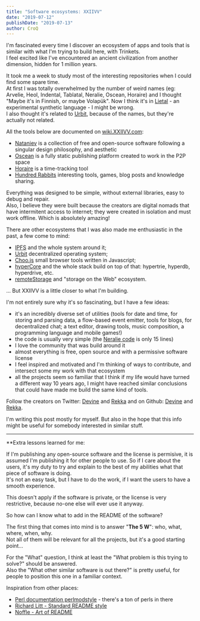 ```yaml
---
title: "Software ecosystems: XXIIVV"
date: "2019-07-12"
publishDate: "2019-07-13"
author: CroQ
---
```


I'm fascinated every time I discover an ecosystem of apps and tools that is similar with what I'm trying to build here, with Trinkets.<br/>
I feel excited like I've encountered an ancient civilization from another dimension, hidden for 1 million years.

It took me a week to study most of the interesting repositories when I could find some spare time.<br/>
At first I was totally overwhelmed by the number of weird names (eg: Arvelie, Heol, Indental, Tablatal, Neralie, Oscean, Horaire) and I thought "Maybe it's in Finnish, or maybe Volapük". Now I think it's in [Lietal](https://wiki.xxiivv.com/lietal) - an experimental synthetic language - I might be wrong.<br/>
I also thought it's related to [Urbit](https://urbit.org/), because of the names, but they're actually not related.

All the tools below are documented on [wiki.XXIIVV.com](https://wiki.xxiivv.com):

- [Nataniev](https://wiki.xxiivv.com/nataniev) is a collection of free and open-source software following a singular design philosophy, and aesthetic
- [Oscean](https://wiki.xxiivv.com/oscean) is a fully static publishing platform created to work in the P2P space
- [Horaire](https://wiki.xxiivv.com/horaire) is a time-tracking tool
- [Hundred Rabbits](https://100r.co/pages/about.html) interesting tools, games, blog posts and knowledge sharing.

Everything was designed to be simple, without external libraries, easy to debug and repair.<br/>
Also, I believe they were built because the creators are digital nomads that have intermitent access to internet; they were created in isolation and must work offline.
Which is absolutely amazing!

There are other ecosystems that I was also made me enthusiastic in the past, a few come to mind:

* [IPFS](https://github.com/ipfs/) and the whole system around it;
* [Urbit](https://github.com/urbit/) decentralized operating system;
* [Choo.js](https://github.com/choojs/) small browser tools written in Javascript;
* [hyperCore](https://github.com/mafintosh/hypercore) and the whole stack build on top of that: hypertrie, hyperdb, hyperdrive, etc.
* [remoteStorage](https://remotestorage.io/) and "storage on the Web" ecosystem.

... But XXIIVV is a little closer to what I'm building.

I'm not entirely sure why it's so fascinating, but I have a few ideas:

* it's an incredibly diverse set of utilities (tools for date and time, for storing and parsing data, a flow-based event emitter, tools for blogs, for decentralized chat; a text editor, drawing tools, music composition, a programming language and mobile games!)
* the code is usually very simple (the [Neralie code](https://github.com/XXIIVV/Oscean/blob/master/scripts/lib/neralie.js) is only 15 lines)
* I love the community that was build around it
* almost everything is free, open source and with a permissive software license
* I feel inspired and motivated and I'm thinking of ways to contribute, and intersect some my work with that ecosystem
* all the projects seem so familiar that I think if my life would have turned a different way 10 years ago, I might have reached similar conclusions that could have made me build the same kind of tools.


Follow the creators on Twitter: [<i class="fab fa-twitter"></i> Devine](https://twitter.com/neauoire) and [<i class="fab fa-twitter"></i> Rekka](https://twitter.com/RekkaBell)
and on Github: [<i class="fab fa-github"></i> Devine](https://github.com/neauoire) and [<i class="fab fa-github"></i> Rekka](https://github.com/rekkabell).

I'm writing this post mostly for myself. But also in the hope that this info might be useful for somebody interested in similar stuff.

-----

**Extra lessons learned for me:

If I'm publishing any open-source software and the license is permisive, it is assumed I'm publishing it for other people to use.
So if I care about the users, it's my duty to try and explain to the best of my abilities what that piece of software is doing.<br/>
It's not an easy task, but I have to do the work, if I want the users to have a smooth experience.

This doesn't apply if the software is private, or the license is very restrictive, because no-one else will ever use it anyway.

So how can I know what to add in the README of the software?

The first thing that comes into mind is to answer "**The 5 W**": who, what, where, when, why.<br/>
Not all of them will be relevant for all the projects, but it's a good starting point...

For the "What" question, I think at least the "What problem is this trying to solve?" should be answered.<br/>
Also the "What other similar software is out there?" is pretty useful, for people to position this one in a familiar context.

Inspiration from other places:

* [Perl documentation perlmodstyle](https://perldoc.perl.org/5.30.0/perlmodstyle.html) - there's a ton of perls in there
* [Richard Litt - Standard README style](https://github.com/RichardLitt/standard-readme)
* [Noffle - Art of README](https://github.com/noffle/art-of-readme)
